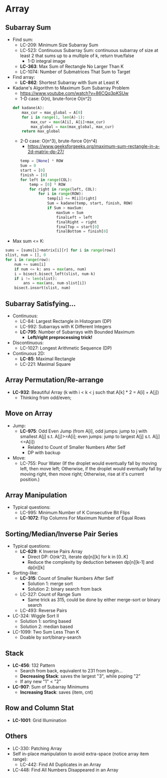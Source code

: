 # Array

## Subarray Sum
- Find sum:
	- LC-209: Minimum Size Subarray Sum
	- LC-523: Continuous Subarray Sum: continuous subarray of size at least 2 that sums up to a multiple of k, return true/false
		- 1-D integral image
	- **LC-363**: Max Sum of Rectangle No Larger Than K
	- LC-1074: Number of Submatrices That Sum to Target
- Find array:
	- **LC-862**: Shortest Subarray with Sum at Least K
- Kadane's Algorithm to Maximum Sum Subarray Problem
	- https://www.youtube.com/watch?v=86CQq3pKSUw
	- 1-D case: O(n), brute-force O(n^2)
	```python
	def kadane(A):
	    max_cur = max_global = A[0]
	    for i in range(1, len(A)-1):
	        max_cur = max(A[i], A[i]+max_cur)
	        max_global = max(max_global, max_cur)
        return max_global
	```
	- 2-D case: O(n^3), brute-force O(n^4)
		- https://www.geeksforgeeks.org/maximum-sum-rectangle-in-a-2d-matrix-dp-27/
		```python
	    temp = [None] * ROW 
	    Sum = 0
	    start = [0] 
	    finish = [0]  
		for left in range(COL):
		    temp = [0] * ROW 
        	for right in range(left, COL):
            	for i in range(ROW): 
                	temp[i] += M[i][right]  
                    Sum = kadane(temp, start, finish, ROW)    
            		if Sum > maxSum: 
                		maxSum = Sum
                		finalLeft = left  
                		finalRight = right  
                		finalTop = start[0]  
                		finalBottom = finish[0]
		```
- Max sum <= K:
```python
sums = [sums[i]+matrix[i][r] for i in range(row)]
slist, num = [], 0
for i in range(row):
    num += sums[i]
    if num <= k: ans = max(ans, num)
    i = bisect.bisect_left(slist, num-k)
    if i != len(slist):
        ans = max(ans, num-slist[i])
    bisect.insort(slist, num)
```

## Subarray Satisfying...
- Continuous:
	- LC-84: Largest Rectangle in Histogram (DP)
	- LC-992: Subarrays with K Different Integers
	- **LC-795**: Number of Subarrays with Bounded Maximum
		- **Left/right preprocessing trick!**
- Discontinuous:
	- LC-1027: Longest Arithmetic Sequence (DP)
- Continuous 2D:
	- **LC-85**: Maximal Rectangle
	- LC-221: Maximal Square

## Array Permutation/Re-arrange
- **LC-932**: Beautiful Array (k with i < k < j such that A[k] * 2 = A[i] + A[j])
	- Thinking from odd/even;

## Move on Array
- Jump:
	- **LC-975**: Odd Even Jump (from A[i], odd jumps: jump to j with smallest A[j] s.t. A[j]>=A[i]; even jumps: jump to largest A[j] s.t. A[j]<=A[i])
		- Related to Count of Smaller Numbers After Self
		- DP with backup
- Move:
	- LC-755: Pour Water (If the droplet would eventually fall by moving left, then move left; Otherwise, if the droplet would eventually fall by moving right, then move right; Otherwise, rise at it's current position.)

## Array Manipulation
- Typical questions:
	- LC-995: Minimum Number of K Consecutive Bit Flips
	- **LC-1072**: Flip Columns For Maximum Number of Equal Rows

## Sorting/Median/Inverse Pair Series
- Typical questions:
	- **LC-629**: K Inverse Pairs Array
		- Direct DP: O(nk^2), iterate dp[n][k] for k in [0..K]
		- Reduce the complexity by deduction between dp[n][k-1] and dp[n][k]
- Sorting-like:
	- **LC-315**: Count of Smaller Numbers After Self
		- Solution 1: merge sort
		- Solution 2: binary search from back
	- LC-327: Count of Range Sum
		- Same trick as 315, could be done by either merge-sort or binary search
	- LC-493: Reverse Pairs
- LC-324: Wiggle Sort II
	- Solution 1: sorting based
	- Solution 2: median based
- LC-1099: Two Sum Less Than K
	- Doable by sort/binary-search

## Stack
- **LC-456**: 132 Pattern
	- Search from back, equivalent to 231 from begin...
	- **Decreasing Stack**: saves the largest "3", while poping "2"
	- If any new "1" < "2"
- **LC-907**: Sum of Subarray Minimums
	- **Increasing Stack**: saves (item, cnt)

## Row and Column Stat
- **LC-1001**: Grid Illumination

## Others
- LC-330: Patching Array
- Self in-place manipulation to avoid extra-space (notice array item range):
	- LC-442: Find All Duplicates in an Array
- LC-448: Find All Numbers Disappeared in an Array
